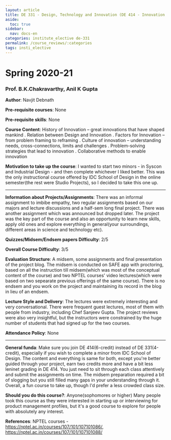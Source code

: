 ```yaml
---
layout: article
title: DE 331 - Design, Technology and Innovation (DE 414 - Innovation by Design)
aside:
  toc: true
sidebar:
  nav: docs-en
categories: institute_elective de-331
permalink: /course_reviews/:categories
tags: insti_elective
---
```


# Spring 2020-21
### Prof. B.K.Chakravarthy, Anil K Gupta
**Author**: Navjit Debnath

**Pre-requisite courses**: None

**Pre-requisite skills**: None

**Course Content**: History of Innovation – great innovations that have shaped mankind . Relation between Design and Innovation . Factors for Innovation – from problem framing to reframing . Culture of innovation – understanding needs, cross-connections, limits and challenges . Problem-solving strategies that lead to innovation . Collaborative methods to enable innovation

**Motivation to take up the course**: I wanted to start two minors - in Syscon and Industrial Design - and then complete whichever I liked better. This was the only instructional course offered by IDC School of Design in the online semester(the rest were Studio Projects), so I decided to take this one up.

---

**Information about Projects/Assignments**: There was an informal assignment to imbibe empathy, two regular assignments based on our majors and lecture discussions and a half-sem long final project. There was another assignment which was announced but dropped later.
The project was the key part of the course and also an opportunity to learn new skills, apply old ones and explore everything in general(your surroundings, different areas in science and technology etc).


**Quizzes/Midsem/Endsem papers Difficulty**: 2/5

**Overall Course Difficulty**: 3/5

**Evaluation Structure**:
A midsem, some assignments and final presentation of the project blog. The midsem is conducted on SAFE app with proctoring, based on all the instruction till midsem(which was most of the conceptual content of the course) and two NPTEL courses' video lectures(which were based on two sepearate previous offerings of the same course). There is no endsem and you work on the project and maintaining its record in the blog in lieu of an endsem.

**Lecture Style and Delivery**:
The lectures were extremely interesting and very conversational. There were frequent guest lectures, most of them with people from industry, including Chef Sanjeev Gupta. The project reviews were also very insightful, but the instructors were constrained by the huge number of students that had signed up for the two courses. 

**Attendance Policy**: None

---

**General funda**: Make sure you join DE 414(6-credit) instead of DE 331(4-credit), especially if you wish to complete a minor from IDC School of Design. The content and everything is same for both, except you're better guided through your project, earn two credits more and have a bit less leninet grading in DE 414. You just need to sit through each class attentively and submit the assignments on time. The midsem preparation required a bit of slogging but you still filled many gaps in your understanding through it. Overall, a fun course to take up, though I'd prefer a less crowded class size.

**Should you do this course?**: Anyone(sophomores or higher)
Many people took this course as they were interested in starting up or interviewing for product management profiles, but it's a good course to explore for people with absolutely any interest.

**References**: NPTEL courses - https://nptel.ac.in/courses/107/101/107101086/, https://nptel.ac.in/courses/107/101/107101088/
